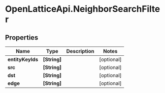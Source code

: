 # OpenLatticeApi.NeighborSearchFilter

## Properties
Name | Type | Description | Notes
------------ | ------------- | ------------- | -------------
**entityKeyIds** | **[String]** |  | [optional] 
**src** | **[String]** |  | [optional] 
**dst** | **[String]** |  | [optional] 
**edge** | **[String]** |  | [optional] 


